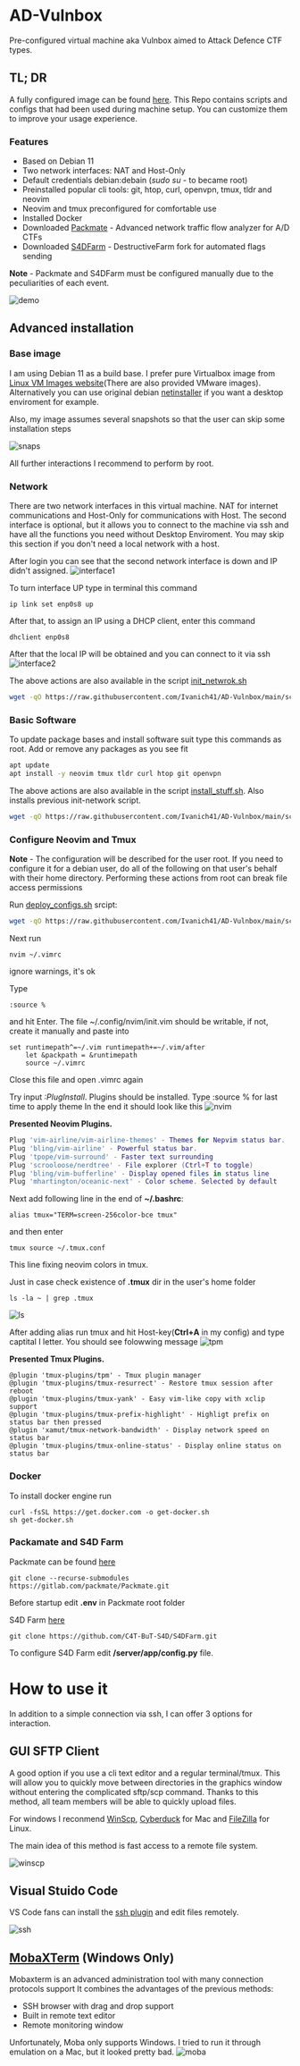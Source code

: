 # AD-Vulnbox
Pre-configured virtual machine aka Vulnbox aimed to Attack Defence CTF types.
## TL; DR
A fully configured image can be found [here](https://github.com/Ivanich41/AD-Vulnbox/releases/tag/v2). This Repo contains scripts and configs that had been used during machine setup. You can customize them to improve your usage experience.
### Features 
- Based on Debian 11
- Two network interfaces: NAT and Host-Only
- Default credentials debian:debain (*sudo su -* to became root)
- Preinstalled popular cli tools: git, htop, curl, openvpn, tmux, tldr and neovim
- Neovim and tmux preconfigured for comfortable use
- Installed Docker 
- Downloaded [Packmate](https://gitlab.com/packmate/Packmate.git) - Advanced network traffic flow analyzer for A/D CTFs
- Downloaded [S4DFarm](https://github.com/C4T-BuT-S4D/S4DFarm) - DestructiveFarm fork for automated flags sending

**Note** - Packmate and S4DFarm must be configured manually due to the peculiarities of each event.

![demo](./images/demo.png)

## Advanced installation 
### Base image 
I am using Debian 11 as a build base. I prefer pure Virtualbox image from [Linux VM Images website](https://www.linuxvmimages.com/images/debian-11/)(There are also provided VMware images). Alternatively you can use original debian [netinstaller](https://www.debian.org/download) if you want a desktop enviroment for example.

Also, my image assumes several snapshots so that the user can skip some installation steps

![snaps](./images/snapshots.png)

All further interactions I recommend to perform by root. 

### Network 
There are two network interfaces in this virtual machine. NAT for internet communications and Host-Only for communications with Host. The second interface is optional, but it allows you to connect to the machine via ssh and have all the functions you need without Desktop Enviroment. You may skip this section if you don't need a local network with a host. 

After login you can see that the second network interface is down and IP didn't assigned. 
![interface1](./images/interface1.png)

To turn interface UP type in terminal this command 
```
ip link set enp0s8 up
```
After that, to assign an IP using a DHCP client, enter this command
```
dhclient enp0s8
```
After that the local IP will be obtained and you can connect to it via ssh
![interface2](./images/interface2.png)

The above actions are also available in the script [init_netwrok.sh](./scripts/init_network.sh)
```bash
wget -qO https://raw.githubusercontent.com/Ivanich41/AD-Vulnbox/main/scripts/init_network.sh | bash
```
### Basic Software 
To update package bases and install software suit type this commands as root. Add or remove any packages as you see fit
```bash
apt update 
apt install -y neovim tmux tldr curl htop git openvpn
```
The above actions are also available in the script [install_stuff.sh](./scripts/install_stuff.sh). Also installs previous init-network script.
```bash
wget -qO https://raw.githubusercontent.com/Ivanich41/AD-Vulnbox/main/scripts/install_stuff.sh | bash
```
### Configure Neovim and Tmux 
**Note** - The configuration will be described for the user root. If you need to configure it for a debian user, do all of the following on that user's behalf with their home directory. Performing these actions from root  can break file access permissions 

Run [deploy_configs.sh](./scripts/deploy_configs.sh) srcipt: 
```bash
wget -qO https://raw.githubusercontent.com/Ivanich41/AD-Vulnbox/main/scripts/deploy_configs.sh | bash
```
Next run 
```
nvim ~/.vimrc 
```
ignore warnings, it's ok

Type 
```
:source %  
```
and hit Enter.
The file ~/.config/nvim/init.vim should be writable, if not, create it manually and paste into
```
set runtimepath^=~/.vim runtimepath+=~/.vim/after
    let &packpath = &runtimepath
    source ~/.vimrc
```
Close this file and open .vimrc again 

Try input *:PlugInstall*. Plugins should be installed. Type :source % for last time to apply theme 
In the end it should look like this 
![nvim](./images/nvim.png)

**Presented Neovim Plugins.**
```lua
Plug 'vim-airline/vim-airline-themes' - Themes for Nepvim status bar.
Plug 'bling/vim-airline' - Powerful status bar.
Plug 'tpope/vim-surround' - Faster text surrounding 
Plug 'scrooloose/nerdtree' - File explorer (Ctrl+T to toggle)
Plug 'bling/vim-bufferline' - Display opened files in status line
Plug 'mhartington/oceanic-next' - Color scheme. Selected by default
```

Next add following line in the end of  **~/.bashrc**:
```
alias tmux="TERM=screen-256color-bce tmux"
```
and then enter
```
tmux source ~/.tmux.conf 
```
This line fixing neovim colors in tmux.

Just in case check  existence of **.tmux** dir in the user's home folder
```
ls -la ~ | grep .tmux
```
![ls](./images/ls.png)

After adding alias run tmux and hit Host-key(**Ctrl+A** in my config) and type captital I letter. You should see folowwing message 
 ![tpm](./images/tpm.png)
 
**Presented Tmux Plugins.**
```t
@plugin 'tmux-plugins/tpm' - Tmux plugin manager
@plugin 'tmux-plugins/tmux-resurrect' - Restore tmux session after reboot
@plugin 'tmux-plugins/tmux-yank' - Easy vim-like copy with xclip support
@plugin 'tmux-plugins/tmux-prefix-highlight' - Highligt prefix on status bar then pressed
@plugin 'xamut/tmux-network-bandwidth' - Display network speed on status bar
@plugin 'tmux-plugins/tmux-online-status' - Display online status on status bar
```

### Docker 
To install docker engine run
```
curl -fsSL https://get.docker.com -o get-docker.sh
sh get-docker.sh
```

### Packamate and S4D Farm 
Packmate can be found [here](https://gitlab.com/packmate/Packmate)
```
git clone --recurse-submodules https://gitlab.com/packmate/Packmate.git
```
Before startup edit **.env** in Packmate root folder

S4D Farm [here](https://github.com/C4T-BuT-S4D/S4DFarm.git)
```
git clone https://github.com/C4T-BuT-S4D/S4DFarm.git
```
To configure S4D Farm edit **/server/app/config.py** file. 

# How to use it
In addition to a simple connection via ssh, I can offer 3 options for interaction.
## GUI SFTP Client 
A good option if you use a cli text editor and a regular terminal/tmux. This will allow you to quickly move between directories in the graphics window without entering the complicated sftp/scp command. Thanks to this method, all team members will be able to quickly upload files.

For windows I reconmend [WinScp](https://winscp.net/eng/download.php), [Cyberduck](https://cyberduck.io) for Mac and [FileZilla](https://filezilla.ru) for Linux.

The main idea of this method is fast access to a remote file system.

![winscp](./images/winscp.png)


## Visual Stuido Code
VS Code fans can install the [ssh plugin](https://code.visualstudio.com/docs/remote/ssh) and edit files remotely.

![ssh](./images/ssh.png)

## [MobaXTerm](https://mobaxterm.mobatek.net) (Windows Only)

Mobaxterm is an advanced administration tool with many connection protocols support
It combines the advantages of the previous methods:
- SSH browser with drag and drop support
- Built in remote text editor
- Remote monitoring window 

Unfortunately, Moba only supports Windows. I tried to run it through emulation on a Mac, but it looked pretty bad.
![moba](./images/moba.png)
